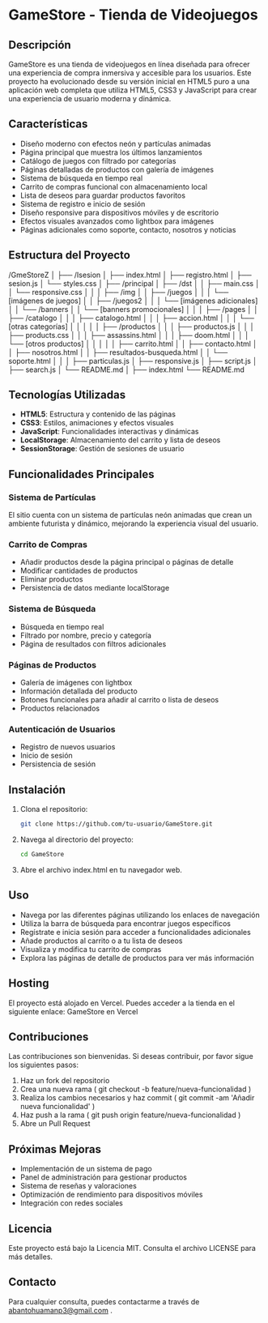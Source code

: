 # GameStore - Tienda de Videojuegos

## Descripción
GameStore es una tienda de videojuegos en línea diseñada para ofrecer una experiencia de compra inmersiva y accesible para los usuarios. Este proyecto ha evolucionado desde su versión inicial en HTML5 puro a una aplicación web completa que utiliza HTML5, CSS3 y JavaScript para crear una experiencia de usuario moderna y dinámica.

## Características
- Diseño moderno con efectos neón y partículas animadas
- Página principal que muestra los últimos lanzamientos
- Catálogo de juegos con filtrado por categorías
- Páginas detalladas de productos con galería de imágenes
- Sistema de búsqueda en tiempo real
- Carrito de compras funcional con almacenamiento local
- Lista de deseos para guardar productos favoritos
- Sistema de registro e inicio de sesión
- Diseño responsive para dispositivos móviles y de escritorio
- Efectos visuales avanzados como lightbox para imágenes
- Páginas adicionales como soporte, contacto, nosotros y noticias

## Estructura del Proyecto
/GmeStoreZ
│
├── /Isesion
│   ├── index.html
│   ├── registro.html
│   ├── sesion.js
│   └── styles.css
│
├── /principal
│   ├── /dst
│   │   ├── main.css
│   │   └── responsive.css
│   │
│   ├── /img
│   │   ├── /juegos
│   │   │   └── [imágenes de juegos]
│   │   ├── /juegos2
│   │   │   └── [imágenes adicionales]
│   │   └── /banners
│   │       └── [banners promocionales]
│   │
│   ├── /pages
│   │   ├── /catalogo
│   │   │   ├── catalogo.html
│   │   │   ├── accion.html
│   │   │   └── [otras categorías]
│   │   │
│   │   ├── /productos
│   │   │   ├── productos.js
│   │   │   ├── products.css
│   │   │   ├── assassins.html
│   │   │   ├── doom.html
│   │   │   └── [otros productos]
│   │   │
│   │   ├── carrito.html
│   │   ├── contacto.html
│   │   ├── nosotros.html
│   │   ├── resultados-busqueda.html
│   │   └── soporte.html
│   │
│   ├── particulas.js
│   ├── responsive.js
│   ├── script.js
│   ├── search.js
│   └── README.md
│
├── index.html
└── README.md


## Tecnologías Utilizadas
- **HTML5**: Estructura y contenido de las páginas
- **CSS3**: Estilos, animaciones y efectos visuales
- **JavaScript**: Funcionalidades interactivas y dinámicas
- **LocalStorage**: Almacenamiento del carrito y lista de deseos
- **SessionStorage**: Gestión de sesiones de usuario

## Funcionalidades Principales

### Sistema de Partículas
El sitio cuenta con un sistema de partículas neón animadas que crean un ambiente futurista y dinámico, mejorando la experiencia visual del usuario.

### Carrito de Compras
- Añadir productos desde la página principal o páginas de detalle
- Modificar cantidades de productos
- Eliminar productos
- Persistencia de datos mediante localStorage

### Sistema de Búsqueda
- Búsqueda en tiempo real
- Filtrado por nombre, precio y categoría
- Página de resultados con filtros adicionales

### Páginas de Productos
- Galería de imágenes con lightbox
- Información detallada del producto
- Botones funcionales para añadir al carrito o lista de deseos
- Productos relacionados

### Autenticación de Usuarios
- Registro de nuevos usuarios
- Inicio de sesión
- Persistencia de sesión

## Instalación
1. Clona el repositorio:
   ```bash
   git clone https://github.com/tu-usuario/GameStore.git

2. Navega al directorio del proyecto:
   ```bash
   cd GameStore

3. Abre el archivo index.html en tu navegador web.

## Uso
- Navega por las diferentes páginas utilizando los enlaces de navegación
- Utiliza la barra de búsqueda para encontrar juegos específicos
- Regístrate e inicia sesión para acceder a funcionalidades adicionales
- Añade productos al carrito o a tu lista de deseos
- Visualiza y modifica tu carrito de compras
- Explora las páginas de detalle de productos para ver más información
## Hosting
El proyecto está alojado en Vercel. Puedes acceder a la tienda en el siguiente enlace: GameStore en Vercel

## Contribuciones
Las contribuciones son bienvenidas. Si deseas contribuir, por favor sigue los siguientes pasos:

1. Haz un fork del repositorio
2. Crea una nueva rama ( git checkout -b feature/nueva-funcionalidad )
3. Realiza los cambios necesarios y haz commit ( git commit -am 'Añadir nueva funcionalidad' )
4. Haz push a la rama ( git push origin feature/nueva-funcionalidad )
5. Abre un Pull Request
## Próximas Mejoras
- Implementación de un sistema de pago
- Panel de administración para gestionar productos
- Sistema de reseñas y valoraciones
- Optimización de rendimiento para dispositivos móviles
- Integración con redes sociales
## Licencia
Este proyecto está bajo la Licencia MIT. Consulta el archivo LICENSE para más detalles.

## Contacto
Para cualquier consulta, puedes contactarme a través de abantohuamanp3@gmail.com .